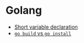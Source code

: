 # Golang

- [Short variable declaration](https://golang.org/ref/spec#Short_variable_declarations)
- [`go build` vs `go install`](https://stackoverflow.com/a/30612612)